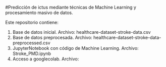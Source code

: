 #Predicción de ictus mediante técnicas de Machine Learning y procesamiento masivo de datos.

Este repositorio contiene:
1. Base de datos inicial. Archivo: healthcare-dataset-stroke-data.csv
2. Base de datos preprocesada. Archivo: healthcare-dataset-stroke-data-preprocessed.csv
3. JupyterNotebook con código de Machine Learning. Archivo: Stroke_PMD.ipynb
4. Acceso a googlecolab. Archivo:
